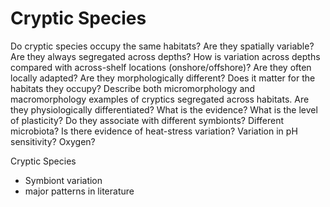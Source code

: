 # Cryptic Species

Do cryptic species occupy the same habitats? Are they spatially variable? Are they always segregated across depths? How is variation across depths compared with across-shelf locations (onshore/offshore)? Are they often locally adapted? Are they morphologically different? Does it matter for the habitats they occupy? Describe both micromorphology and macromorphology examples of cryptics segregated across habitats. Are they physiologically differentiated? What is the evidence? What is the level of plasticity? Do they associate with different symbionts? Different microbiota? Is there evidence of heat-stress variation? Variation in pH sensitivity? Oxygen?

Cryptic Species

* Symbiont variation&#x20;
* major patterns in literature&#x20;
